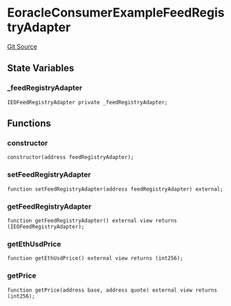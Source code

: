 # EoracleConsumerExampleFeedRegistryAdapter

[Git Source](https://github.com/Eoracle/target-contracts/blob/836becbe8b5ae010bb5578a508ed70676be90884/src/examples/EoracleConsumerExampleFeedRegistryAdapter.sol)

## State Variables

### \_feedRegistryAdapter

```solidity
IEOFeedRegistryAdapter private _feedRegistryAdapter;
```

## Functions

### constructor

```solidity
constructor(address feedRegistryAdapter);
```

### setFeedRegistryAdapter

```solidity
function setFeedRegistryAdapter(address feedRegistryAdapter) external;
```

### getFeedRegistryAdapter

```solidity
function getFeedRegistryAdapter() external view returns (IEOFeedRegistryAdapter);
```

### getEthUsdPrice

```solidity
function getEthUsdPrice() external view returns (int256);
```

### getPrice

```solidity
function getPrice(address base, address quote) external view returns (int256);
```
